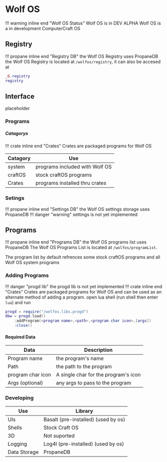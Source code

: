 # Wolf OS
!!! warning inline end "Wolf OS Status"
    Wolf OS is in DEV ALPHA
Wolf OS is a in development ComputerCraft OS
## Registry
!!! propane inline end "Registry DB" 
    the Wolf OS Registry uses PropaneDB
the Wolf OS Registry is located at `/wolfos/registry`, it can also be accesed at 
```lua 
_G.registry
registry
```
## Interface
placeholder
### Programs


##### Catagorys
!!! crate inline end "Crates" 
    Crates are packaged programs for Wolf OS

| Catagory      | Use                            |
| ------------- | ------------------------------ |
| system        | programs included with Wolf OS |
| craftOS       | stock craftOS programs         |
| Crates        | programs installed thru crates |


### Setings
!!! propane inline end "Settings DB" 
    the Wolf OS settings storage uses PropaneDB
!!! danger "warning"
    settings is not yet implemented


## Programs
!!! propane inline end "Programs DB" 
    the Wolf OS programs list uses PropaneDB
The Wolf OS Programs List is located at `/wolfos/programList`.

The program list by default refrences some stock craftOS programs and all Wolf OS system programs
### Adding Programs
!!! danger "progd lib"
    the progd lib is not yet implemented
!!! crate inline end "Crates" 
    Crates are packaged programs for Wolf OS and can be used as an alternate method of adding a program. 
open lua shell (run shell then enter `lua`) and run
```lua
progd = require("/wolfos.libs.progd")
dbw = progd.load()
    :addProgram(<program name>,<path>,<program char icon>,[args])
    :close()
```

#### Required Data

| Data              | Description                          |
| ----------------- | ------------------------------------ |
| Program name      | the program's name                   |
| Path              | the path to the program              |
| program char icon | A single char for the program's icon |
| Args (optional)   | any args to pass to the program      |

### Developing

| Use               | Library                              |
| ----------------- | ------------------------------------ |
| UIs               | Basalt (pre-installed) (used by os)  |
| Shells            | Stock Craft OS                       |
| 3D                | Not suported                         |
| Logging           | Log4l  (pre-installed) (used by os)  |
| Data Storage      | PropaneDB                            |


